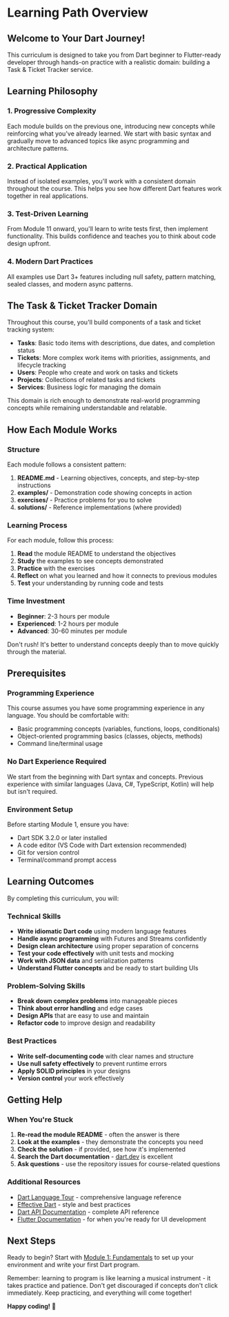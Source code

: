 # Learning Path Overview

## Welcome to Your Dart Journey!

This curriculum is designed to take you from Dart beginner to Flutter-ready developer through hands-on practice with a realistic domain: building a Task & Ticket Tracker service.

## Learning Philosophy

### 1. Progressive Complexity
Each module builds on the previous one, introducing new concepts while reinforcing what you've already learned. We start with basic syntax and gradually move to advanced topics like async programming and architecture patterns.

### 2. Practical Application
Instead of isolated examples, you'll work with a consistent domain throughout the course. This helps you see how different Dart features work together in real applications.

### 3. Test-Driven Learning
From Module 11 onward, you'll learn to write tests first, then implement functionality. This builds confidence and teaches you to think about code design upfront.

### 4. Modern Dart Practices
All examples use Dart 3+ features including null safety, pattern matching, sealed classes, and modern async patterns.

## The Task & Ticket Tracker Domain

Throughout this course, you'll build components of a task and ticket tracking system:

- **Tasks**: Basic todo items with descriptions, due dates, and completion status
- **Tickets**: More complex work items with priorities, assignments, and lifecycle tracking
- **Users**: People who create and work on tasks and tickets
- **Projects**: Collections of related tasks and tickets
- **Services**: Business logic for managing the domain

This domain is rich enough to demonstrate real-world programming concepts while remaining understandable and relatable.

## How Each Module Works

### Structure
Each module follows a consistent pattern:

1. **README.md** - Learning objectives, concepts, and step-by-step instructions
2. **examples/** - Demonstration code showing concepts in action
3. **exercises/** - Practice problems for you to solve
4. **solutions/** - Reference implementations (where provided)

### Learning Process
For each module, follow this process:

1. **Read** the module README to understand the objectives
2. **Study** the examples to see concepts demonstrated
3. **Practice** with the exercises
4. **Reflect** on what you learned and how it connects to previous modules
5. **Test** your understanding by running code and tests

### Time Investment
- **Beginner**: 2-3 hours per module
- **Experienced**: 1-2 hours per module
- **Advanced**: 30-60 minutes per module

Don't rush! It's better to understand concepts deeply than to move quickly through the material.

## Prerequisites

### Programming Experience
This course assumes you have some programming experience in any language. You should be comfortable with:
- Basic programming concepts (variables, functions, loops, conditionals)
- Object-oriented programming basics (classes, objects, methods)
- Command line/terminal usage

### No Dart Experience Required
We start from the beginning with Dart syntax and concepts. Previous experience with similar languages (Java, C#, TypeScript, Kotlin) will help but isn't required.

### Environment Setup
Before starting Module 1, ensure you have:
- Dart SDK 3.2.0 or later installed
- A code editor (VS Code with Dart extension recommended)
- Git for version control
- Terminal/command prompt access

## Learning Outcomes

By completing this curriculum, you will:

### Technical Skills
- **Write idiomatic Dart code** using modern language features
- **Handle async programming** with Futures and Streams confidently
- **Design clean architecture** using proper separation of concerns
- **Test your code effectively** with unit tests and mocking
- **Work with JSON data** and serialization patterns
- **Understand Flutter concepts** and be ready to start building UIs

### Problem-Solving Skills
- **Break down complex problems** into manageable pieces
- **Think about error handling** and edge cases
- **Design APIs** that are easy to use and maintain
- **Refactor code** to improve design and readability

### Best Practices
- **Write self-documenting code** with clear names and structure
- **Use null safety effectively** to prevent runtime errors
- **Apply SOLID principles** in your designs
- **Version control** your work effectively

## Getting Help

### When You're Stuck
1. **Re-read the module README** - often the answer is there
2. **Look at the examples** - they demonstrate the concepts you need
3. **Check the solution** - if provided, see how it's implemented
4. **Search the Dart documentation** - [dart.dev](https://dart.dev) is excellent
5. **Ask questions** - use the repository issues for course-related questions

### Additional Resources
- [Dart Language Tour](https://dart.dev/guides/language/language-tour) - comprehensive language reference
- [Effective Dart](https://dart.dev/guides/language/effective-dart) - style and best practices
- [Dart API Documentation](https://api.dart.dev/) - complete API reference
- [Flutter Documentation](https://flutter.dev/docs) - for when you're ready for UI development

## Next Steps

Ready to begin? Start with [Module 1: Fundamentals](../modules/01_fundamentals/README.md) to set up your environment and write your first Dart program.

Remember: learning to program is like learning a musical instrument - it takes practice and patience. Don't get discouraged if concepts don't click immediately. Keep practicing, and everything will come together!

**Happy coding!** 🎯